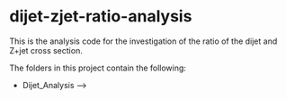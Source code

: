 # dijet-zjet-ratio-analysis
This is the analysis code for the investigation of the ratio of the dijet and Z+jet cross section.

The folders in this project contain the following:
- Dijet_Analysis -->
